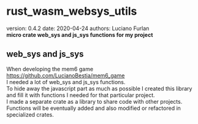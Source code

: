 # rust_wasm_websys_utils

[comment]: # (lmake_readme cargo.toml data start)
version: 0.4.2  date: 2020-04-24 authors: Luciano Furlan  
**micro crate web_sys and js_sys functions for my project**

[comment]: # (lmake_readme cargo.toml data end)  

## web_sys and js_sys

When developing the mem6 game  
<https://github.com/LucianoBestia/mem6_game>  
I needed a lot of web_sys and js_sys functions.  
To hide away the javascript part as much as possible I created this library  
and fill it with functions I needed for that particular project.  
I made a separate crate as a library to share code with other projects.  
Functions will be eventually added and also modified or refactored in specialized crates.  
